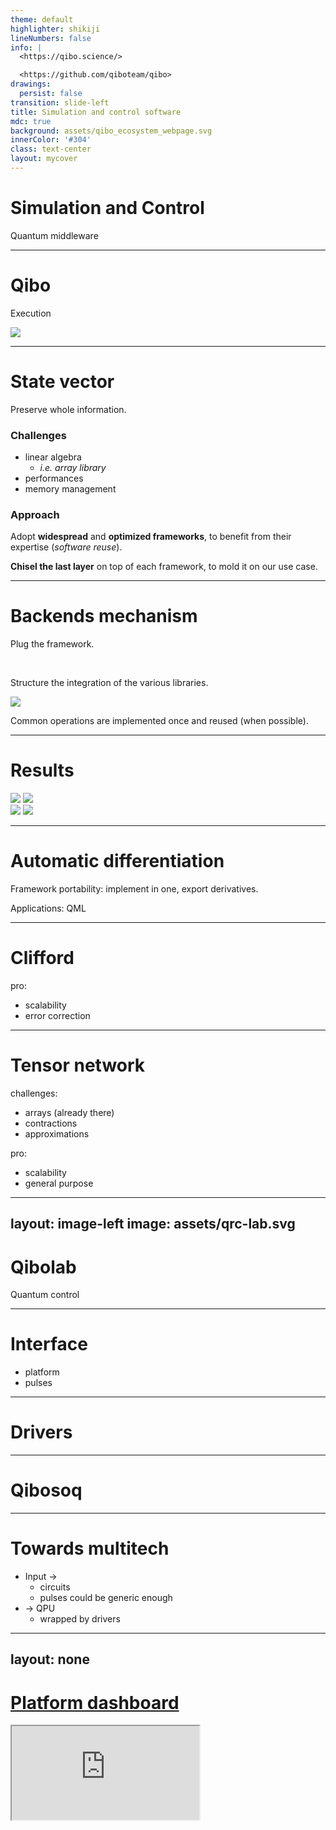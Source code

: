 ```yaml
---
theme: default
highlighter: shikiji
lineNumbers: false
info: |
  <https://qibo.science/>

  <https://github.com/qiboteam/qibo>
drawings:
  persist: false
transition: slide-left
title: Simulation and control software
mdc: true
background: assets/qibo_ecosystem_webpage.svg
innerColor: '#304'
class: text-center
layout: mycover
---
```


# Simulation and Control

Quantum middleware


---

# Qibo

Execution

<img src="assets/backends.svg" m="t--10"/>

---

# State vector

Preserve whole information.

<div grid="~ cols-2" h="full" gap="lg" p="sm t-10 b-20" class="children:(flex-(~ col) p-sm)">
<div bg="red-950">

<div flex="~ row justify-center" m="t-5 b-20">

### Challenges

</div>

- linear algebra
    - *i.e. array library*
- performances
- memory management

</div>
<div bg="blue-950">

<div flex="~ row justify-center" m="t-5 b-20">

### Approach

</div>

Adopt **widespread** and **optimized frameworks**, to benefit from their expertise
(*software reuse*).

**Chisel the last layer** on top of each framework, to mold it on our use case.

</div>
</div>

---

# Backends mechanism

Plug the framework.

<br m="2">

Structure the integration of the various libraries.

<img src="assets/state-vector.svg"/>

Common operations are implemented once and reused (when possible).

---

# Results

<div h="full" grid="~ cols-2" gap="sm" class="children:(flex-(~ col) gap-sm children:(rounded-md p-sm bg-white))">
  <div>
    <img src="assets/qj_multigpu.svg"/>
    <img src="assets/qj_evol.svg"/>
  </div>
  <div>
    <img src="assets/qj_qft.svg"/>
    <img src="assets/qj_dry_vs_sim.svg"/>
  </div>
</div>

---

# Automatic differentiation

Framework portability: implement in one, export derivatives.

Applications: QML

---

# Clifford

pro:

- scalability
- error correction

---

# Tensor network

challenges:

- arrays (already there)
- contractions
- approximations

pro:

- scalability
- general purpose

---
layout: image-left
image: assets/qrc-lab.svg
---

<div flex="~ col justify-center" h-full p-10>

# Qibolab

Quantum control

</div>

---

# Interface

- platform
- pulses

---

# Drivers

---

# Qibosoq

---

# Towards multitech

- Input ->
  - circuits
  - pulses could be generic enough
- -> QPU
  - wrapped by drivers

---
layout: none
---

<div z--2 absolute="~" h="full" w="full" flex="~ justify-center items-center">

# [Platform dashboard](http://login.qrccluster.com:10000/)

</div>

<iframe src="http://login.qrccluster.com:10000/" h="200%" w="200%" scale="50" translate="x--120 y--70"/>

---

# Qibocal

An owed mention

<div flex="~ justify-center" h="full">
  <img src="assets/qq_qibocal.svg" h="80%"/>
</div>


---
layout: none
---

<div z--2 absolute="~" h="full" w="full" flex="~ justify-center items-center">

# [Qibocal reports](http://login.qrccluster.com:9000)

</div>

<iframe src="http://login.qrccluster.com:9000/" h="200%" w="200%" scale="50" translate="x--120 y--70"/>

---
layout: center
---

# Thanks

